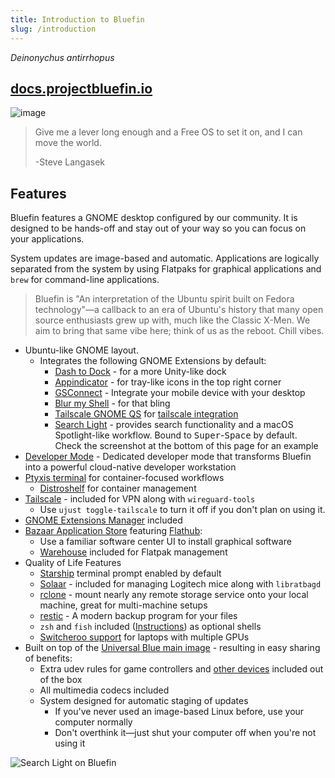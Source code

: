 ```yaml
---
title: Introduction to Bluefin
slug: /introduction
---
```


_Deinonychus antirrhopus_

## [docs.projectbluefin.io](https://docs.projectbluefin.io)

![image](https://github.com/user-attachments/assets/21208dd6-9ce5-41ba-9c21-d2bb97f7c1e8)

> Give me a lever long enough and a Free OS to set it on, and I can move the world.
>
> -Steve Langasek

## Features

Bluefin features a GNOME desktop configured by our community. It is designed to be hands-off and stay out of your way so you can focus on your applications.

System updates are image-based and automatic. Applications are logically separated from the system by using Flatpaks for graphical applications and `brew` for command-line applications.

> Bluefin is "An interpretation of the Ubuntu spirit built on Fedora technology"—a callback to an era of Ubuntu's history that many open source enthusiasts grew up with, much like the Classic X-Men. We aim to bring that same vibe here; think of us as the reboot. Chill vibes.

- Ubuntu-like GNOME layout.
  - Integrates the following GNOME Extensions by default:
    - [Dash to Dock](https://micheleg.github.io/dash-to-dock/) - for a more Unity-like dock
    - [Appindicator](https://github.com/ubuntu/gnome-shell-extension-appindicator) - for tray-like icons in the top right corner
    - [GSConnect](https://github.com/GSConnect/gnome-shell-extension-gsconnect) - Integrate your mobile device with your desktop
    - [Blur my Shell](https://github.com/aunetx/blur-my-shell) - for that bling
    - [Tailscale GNOME QS](https://extensions.gnome.org/extension/6139/tailscale-qs/) for [tailscale integration](https://universal-blue.discourse.group/t/tailscale-vpn/290)
    - [Search Light](https://github.com/icedman/search-light) - provides search functionality and a macOS Spotlight-like workflow. Bound to <kbd>Super</kbd>-<kbd>Space</kbd> by default. Check the screenshot at the bottom of this page for an example
- [Developer Mode](/bluefin-dx) - Dedicated developer mode that transforms Bluefin into a powerful cloud-native developer workstation
- [Ptyxis terminal](https://devsuite.app/ptyxis/) for container-focused workflows
  - [Distroshelf](https://flathub.org/apps/com.ranfdev.DistroShelf) for container management
- [Tailscale](https://tailscale.com) - included for VPN along with `wireguard-tools`
  - Use `ujust toggle-tailscale` to turn it off if you don't plan on using it.
- [GNOME Extensions Manager](https://flathub.org/apps/com.mattjakeman.ExtensionManager) included
- [Bazaar Application Store](https://github.com/kolunmi/bazaar) featuring [Flathub](https://flathub.org):
  - Use a familiar software center UI to install graphical software
  - [Warehouse](https://flathub.org/apps/io.github.flattool.Warehouse) included for Flatpak management
- Quality of Life Features
  - [Starship](https://starship.rs) terminal prompt enabled by default
  - [Solaar](https://github.com/pwr-Solaar/Solaar) - included for managing Logitech mice
    along with `libratbagd`
  - [rclone](https://rclone.org/overview/) - mount nearly any remote storage service onto your local machine, great for multi-machine setups
  - [restic](https://restic.net/) - A modern backup program for your files
  - `zsh` and `fish` included ([Instructions](/command-line#changing-the-default-terminal-shell)) as optional shells
  - [Switcheroo support](https://man.archlinux.org/man/switcherooctl.1.en?ref=news.itsfoss.com) for laptops with multiple GPUs
- Built on top of the [Universal Blue main image](https://github.com/ublue-os/main) - resulting in easy sharing of benefits:
  - Extra udev rules for game controllers and [other devices](https://github.com/ublue-os/config) included out of the box
  - All multimedia codecs included
  - System designed for automatic staging of updates
    - If you've never used an image-based Linux before, use your computer normally
    - Don't overthink it—just shut your computer off when you're not using it

![Search Light on Bluefin](https://github.com/user-attachments/assets/ee44182f-15a1-4aa2-a521-84d48a42f7bc)
